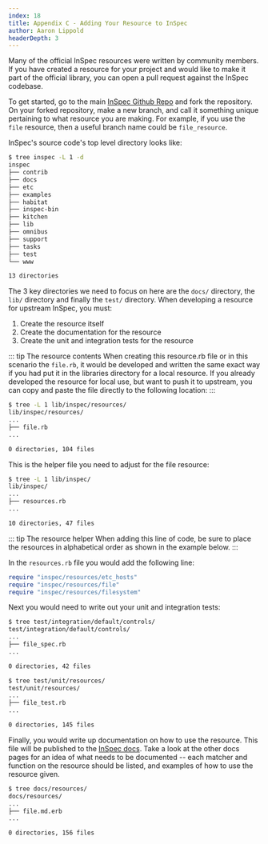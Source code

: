 ```yaml
---
index: 18
title: Appendix C - Adding Your Resource to InSpec
author: Aaron Lippold
headerDepth: 3
---
```


Many of the official InSpec resources were written by community members. If you have created a resource for your project and would like to make it part of the official library, you can open a pull request against the InSpec codebase.

To get started, go to the main [InSpec Github Repo](https://github.com/inspec/inspec) and fork the repository. On your forked repository, make a new branch, and call it something unique pertaining to what resource you are making. For example, if you use the `file` resource, then a useful branch name could be `file_resource`.

InSpec's source code's top level directory looks like:
```bash
$ tree inspec -L 1 -d
inspec
├── contrib
├── docs
├── etc
├── examples
├── habitat
├── inspec-bin
├── kitchen
├── lib
├── omnibus
├── support
├── tasks
├── test
└── www

13 directories
```

The 3 key directories we need to focus on here are the `docs/` directory, the `lib/` directory and finally the `test/` directory. When developing a resource for upstream InSpec, you must:
1) Create the resource itself
2) Create the documentation for the resource
3) Create the unit and integration tests for the resource

::: tip The resource contents
When creating this resource.rb file or in this scenario the `file.rb`, it would be developed and written the same exact way if you had put it in the libraries directory for a local resource. If you already developed the resource for local use, but want to push it to upstream, you can copy and paste the file directly to the following location:
:::
```bash
$ tree -L 1 lib/inspec/resources/
lib/inspec/resources/
...
├── file.rb
...

0 directories, 104 files
```

This is the helper file you need to adjust for the file resource:
```bash
$ tree -L 1 lib/inspec/
lib/inspec/
...
├── resources.rb
...

10 directories, 47 files
```

::: tip The resource helper
When adding this line of code, be sure to place the resources in alphabetical order as shown in the example below.
:::

In the `resources.rb` file you would add the following line:
```ruby
require "inspec/resources/etc_hosts"
require "inspec/resources/file"
require "inspec/resources/filesystem"
```

Next you would need to write out your unit and integration tests:
```bash
$ tree test/integration/default/controls/
test/integration/default/controls/
...
├── file_spec.rb
...

0 directories, 42 files
```

```bash
$ tree test/unit/resources/
test/unit/resources/
...
├── file_test.rb
...

0 directories, 145 files
```

Finally, you would write up documentation on how to use the resource. This file will be published to the [InSpec docs](https://docs.chef.io/inspec/resources/). Take a look at the other docs pages for an idea of what needs to be documented -- each matcher and function on the resource should be listed, and examples of how to use the resource given.
```bash
$ tree docs/resources/
docs/resources/
...
├── file.md.erb
...

0 directories, 156 files
```
